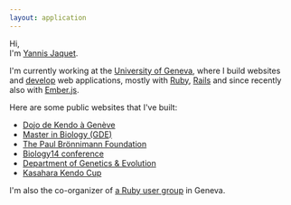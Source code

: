 ```yaml
---
layout: application
---
```


Hi,
<br>I'm <a href="http://twitter.com/yannis_" target="_blank" class="hint--bottom twitter" data-hint="twitter">Yannis Jaquet</a>.

I'm currently working at the <a href="http://genev.unige.ch/en/users/Yannis-Jaquet" target="_blank" class="hint--bottom unige" data-hint="unige">University of Geneva</a>, where I build websites and <a href="http://github.com/yannis" target="_blank" class="hint--bottom github" data-hint="github">develop</a> web applications, mostly with <a href="https://www.ruby-lang.org" target="_blank" class="hint--bottom ruby" data-hint="ruby">Ruby</a>, <a href="http://rubyonrails.org" target="_blank" class="hint--bottom rails" data-hint="rails">Rails</a> and since recently also with <a href="http://emberjs.com" target="_blank" class="hint--bottom ember" data-hint="ember">Ember.js</a>.

Here are some public websites that I've built:

* <a href="http://kendo-geneve.ch" target="_blank">Dojo de Kendo à Genève</a>
* <a href="http://gde.unige.ch" target="_blank">Master in Biology (GDE)</a>
* <a href="http://fpb.unige.ch" target="_blank">The Paul Brönnimann Foundation</a>
* <a href="http://biology14.unige.ch" target="_blank">Biology14 conference</a>
* <a href="http://genev.unige.ch" target="_blank">Department of Genetics & Evolution</a>
* <a href="http://kasaharacup.com" target="_blank">Kasahara Kendo Cup</a>

I'm also the co-organizer of <a href="http://meetup.com/genevarb" target="_blank" class="hint--bottom meetup" data-hint="meetup">a Ruby user group</a> in Geneva.

<a href="http://twitter.com/yannis_" target="_blank" class="icon"><i class="fa fa-twitter-square"></i></a>
<a href="http://github.com/yannis" target="_blank" class="icon"><i class="fa fa-github-square"></i></a>
<a href="http://www.flickr.com/photos/3petitesmarionnet/" target="_blank" class="icon"><i class="fa fa-flickr"></i></a>
<a href="mailto:yannisjaquet@mac.com" target="_blank" class="icon"><i class="fa fa-envelope"></i></a>
